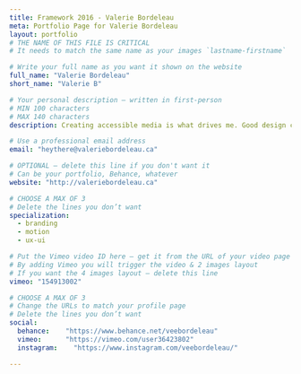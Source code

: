 ```yaml
---
title: Framework 2016 - Valerie Bordeleau
meta: Portfolio Page for Valerie Bordeleau
layout: portfolio
# THE NAME OF THIS FILE IS CRITICAL
# It needs to match the same name as your images `lastname-firstname`

# Write your full name as you want it shown on the website
full_name: "Valerie Bordeleau"
short_name: "Valerie B"

# Your personal description — written in first-person
# MIN 100 characters
# MAX 140 characters
description: Creating accessible media is what drives me. Good design can communicate ideas that transcend language barriers, bias, and illiteracy.

# Use a professional email address
email: "heythere@valeriebordeleau.ca"

# OPTIONAL — delete this line if you don't want it
# Can be your portfolio, Behance, whatever
website: "http://valeriebordeleau.ca"

# CHOOSE A MAX OF 3
# Delete the lines you don’t want
specialization:
  - branding
  - motion
  - ux-ui

# Put the Vimeo video ID here — get it from the URL of your video page
# By adding Vimeo you will trigger the video & 2 images layout
# If you want the 4 images layout — delete this line
vimeo: "154913002"

# CHOOSE A MAX OF 3
# Change the URLs to match your profile page
# Delete the lines you don’t want
social:
  behance:    "https://www.behance.net/veebordeleau"
  vimeo:      "https://vimeo.com/user36423802"
  instagram:    "https://www.instagram.com/veebordeleau/"

---
```

